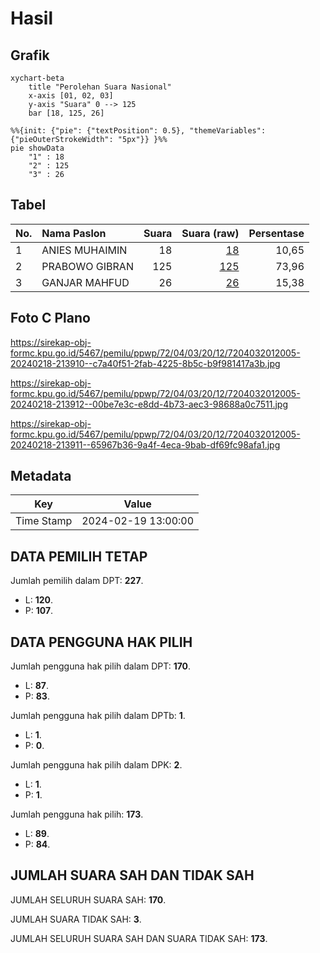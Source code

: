 # Hasil

## Grafik

```mermaid
xychart-beta
    title "Perolehan Suara Nasional"
    x-axis [01, 02, 03]
    y-axis "Suara" 0 --> 125
    bar [18, 125, 26]
```

```mermaid
%%{init: {"pie": {"textPosition": 0.5}, "themeVariables": {"pieOuterStrokeWidth": "5px"}} }%%
pie showData
    "1" : 18
    "2" : 125
    "3" : 26
```

## Tabel

| No. | Nama Paslon    | Suara | Suara (raw) | Persentase |
|:--- |:-------------- | -----:| -----------:| ----------:|
| 1   | ANIES MUHAIMIN | 18    | [18][p-1]   | 10,65      |
| 2   | PRABOWO GIBRAN | 125   | [125][p-2]  | 73,96      |
| 3   | GANJAR MAHFUD  | 26    | [26][p-3]   | 15,38      |


[p-1]: https://github.com/gigit-pemilu/pemilu-2024/blob/main/pilpres/hitung-suara/sub/72-sulawesi-tengah/sub/04-toli-toli/sub/03-dondo/sub/2012-anggasan/sub/005-tps/sub/paslon-1.txt
[p-2]: https://github.com/gigit-pemilu/pemilu-2024/blob/main/pilpres/hitung-suara/sub/72-sulawesi-tengah/sub/04-toli-toli/sub/03-dondo/sub/2012-anggasan/sub/005-tps/sub/paslon-2.txt
[p-3]: https://github.com/gigit-pemilu/pemilu-2024/blob/main/pilpres/hitung-suara/sub/72-sulawesi-tengah/sub/04-toli-toli/sub/03-dondo/sub/2012-anggasan/sub/005-tps/sub/paslon-3.txt

## Foto C Plano

https://sirekap-obj-formc.kpu.go.id/5467/pemilu/ppwp/72/04/03/20/12/7204032012005-20240218-213910--c7a40f51-2fab-4225-8b5c-b9f981417a3b.jpg

https://sirekap-obj-formc.kpu.go.id/5467/pemilu/ppwp/72/04/03/20/12/7204032012005-20240218-213912--00be7e3c-e8dd-4b73-aec3-98688a0c7511.jpg

https://sirekap-obj-formc.kpu.go.id/5467/pemilu/ppwp/72/04/03/20/12/7204032012005-20240218-213911--65967b36-9a4f-4eca-9bab-df69fc98afa1.jpg


## Metadata

| Key        | Value               |
| ---------- | ------------------- |
| Time Stamp | 2024-02-19 13:00:00 |


## DATA PEMILIH TETAP

Jumlah pemilih dalam DPT: **227**.
 * L: **120**.
 * P: **107**.

## DATA PENGGUNA HAK PILIH

Jumlah pengguna hak pilih dalam DPT: **170**.
 * L: **87**.
 * P: **83**.

Jumlah pengguna hak pilih dalam DPTb: **1**.
 * L: **1**.
 * P: **0**.

Jumlah pengguna hak pilih dalam DPK: **2**.
 * L: **1**.
 * P: **1**.

Jumlah pengguna hak pilih: **173**.
 * L: **89**.
 * P: **84**.

## JUMLAH SUARA SAH DAN TIDAK SAH

JUMLAH SELURUH SUARA SAH: **170**.

JUMLAH SUARA TIDAK SAH: **3**.

JUMLAH SELURUH SUARA SAH DAN SUARA TIDAK SAH: **173**.



